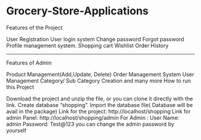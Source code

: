# Grocery-Store-Applications
Features of the Project

User Registration
User login system
Change password
Forgot password
Profile management system.
Shopping cart
Wishlist
Order History

---------------------------------------------------------
Features of Admin

Product Management(Add,Update, Delete)
Order Management System
User Management
Category/ Sub Category Creation and many more
How to run this Project

Download the project and unzip the file, or you can clone it directly with the link.
Create database “shopping”.
Import the database file( Database will be avail in the package)
 Link for the project: http://localhost/shopping
Link for admin Panel: http://localhost/shopping/admin
For Admin :
User Name: admin Password: Test@123 you can change the admin password by yourself
